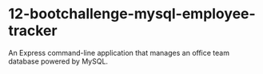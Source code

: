 # 12-bootchallenge-mysql-employee-tracker
An Express command-line application that manages an office team database powered by MySQL.
